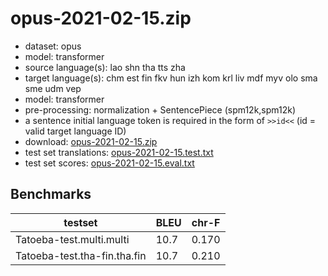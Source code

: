 # opus-2021-02-15.zip

* dataset: opus
* model: transformer
* source language(s): lao shn tha tts zha
* target language(s): chm est fin fkv hun izh kom krl liv mdf myv olo sma sme udm vep
* model: transformer
* pre-processing: normalization + SentencePiece (spm12k,spm12k)
* a sentence initial language token is required in the form of `>>id<<` (id = valid target language ID)
* download: [opus-2021-02-15.zip](https://object.pouta.csc.fi/Tatoeba-MT-models/tai-fiu/opus-2021-02-15.zip)
* test set translations: [opus-2021-02-15.test.txt](https://object.pouta.csc.fi/Tatoeba-MT-models/tai-fiu/opus-2021-02-15.test.txt)
* test set scores: [opus-2021-02-15.eval.txt](https://object.pouta.csc.fi/Tatoeba-MT-models/tai-fiu/opus-2021-02-15.eval.txt)

## Benchmarks

| testset               | BLEU  | chr-F |
|-----------------------|-------|-------|
| Tatoeba-test.multi.multi 	| 10.7 	| 0.170 |
| Tatoeba-test.tha-fin.tha.fin 	| 10.7 	| 0.210 |

